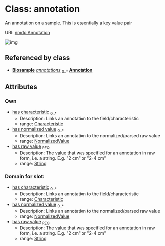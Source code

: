 
# Class: annotation


An annotation on a sample. This is essentially a key value pair

URI: [nmdc:Annotation](https://microbiomedata/meta/Annotation)

![img](http://yuml.me/diagram/nofunky;dir:TB/class/\[NormalizedValue]<has%20normalized%20value%200..*-++\[Annotation|has_raw_value:string],%20\[Characteristic]<has%20characteristic%200..*-++\[Annotation],%20\[Biosample]++-%20annotations%200..*>\[Annotation])

## Referenced by class

 *  **[Biosample](Biosample.md)** *[annotations](annotations.md)*  <sub>0..*</sub>  **[Annotation](Annotation.md)**

## Attributes


### Own

 * [has characteristic](has_characteristic.md)  <sub>0..*</sub>
    * Description: Links an annotation to the field/characteristic
    * range: [Characteristic](Characteristic.md)
 * [has normalized value](has_normalized_value.md)  <sub>0..*</sub>
    * Description: Links an annotation to the normalized/parsed raw value
    * range: [NormalizedValue](NormalizedValue.md)
 * [has raw value](has_raw_value.md)  <sub>REQ</sub>
    * Description: The value that was specified for an annotation in raw form, i.e. a string. E.g. "2 cm" or "2-4 cm"
    * range: [String](String.md)

### Domain for slot:

 * [has characteristic](has_characteristic.md)  <sub>0..*</sub>
    * Description: Links an annotation to the field/characteristic
    * range: [Characteristic](Characteristic.md)
 * [has normalized value](has_normalized_value.md)  <sub>0..*</sub>
    * Description: Links an annotation to the normalized/parsed raw value
    * range: [NormalizedValue](NormalizedValue.md)
 * [has raw value](has_raw_value.md)  <sub>REQ</sub>
    * Description: The value that was specified for an annotation in raw form, i.e. a string. E.g. "2 cm" or "2-4 cm"
    * range: [String](String.md)
